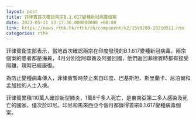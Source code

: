 ```yaml
---
layout: post
title: 菲律賓首次確認兩宗B.1.617變種新冠病毒個案
date: 2021-05-11 13:17:36.000000000 +08:00
link: https://news.rthk.hk/rthk/ch/component/k2/1590280-20210511.htm
categories: rthk
---
```


菲律賓衛生部表示，當地首次確認兩宗在印度發現的B.1.617變種新冠病毒，兩宗個案的患者都是海員，4月分別從阿聯酋及阿曼回國，他們返回菲律賓時都有接受隔離，現時已經康復。

為防止變種病毒傳入，菲律賓暫時禁止來自印度、巴基斯坦、斯里蘭卡、尼泊爾和孟加拉的人士入境。

菲律賓累積110萬人確診新型肺炎，1萬8千多人死亡，是東南亞第二多人感染及死亡的國家，僅次於印尼。印尼和馬來西亞今個月都錄得首宗B.1.617變種病毒個案。
